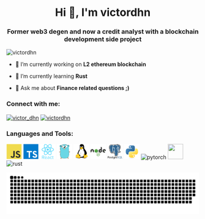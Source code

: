 <h1 align="center">Hi 👋, I'm victordhn</h1>
<h3 align="center">Former web3 degen and now a credit analyst with a blockchain development side project</h3>

<p align="left"> <img src="https://komarev.com/ghpvc/?username=victordhn&label=Profile%20views&color=0e75b6&style=flat" alt="victordhn" /> </p>

- 🔭 I’m currently working on **L2 ethereum blockchain**

- 🌱 I’m currently learning **Rust**

- 💬 Ask me about **Finance related questions ;)**

<h3 align="left">Connect with me:</h3>
<p align="left">
<a href="https://x.com/victor_dhn" target="blank"><img align="center" src="https://raw.githubusercontent.com/rahuldkjain/github-profile-readme-generator/master/src/images/icons/Social/twitter.svg" alt="victor_dhn" height="30" width="40" /></a>
<a href="https://linkedin.com/in/victordhn" target="blank"><img align="center" src="https://raw.githubusercontent.com/rahuldkjain/github-profile-readme-generator/master/src/images/icons/Social/linked-in-alt.svg" alt="victordhn" height="30" width="40" /></a>
</p>

<h3 align="left">Languages and Tools:</h3>
<p align="left"> 
  <img src="https://raw.githubusercontent.com/devicons/devicon/master/icons/javascript/javascript-original.svg" alt="javascript" width="40" height="40"/> 
  <img src="https://raw.githubusercontent.com/devicons/devicon/master/icons/typescript/typescript-original.svg" alt="typescript" width="40" height="40"/> 
  <img src="https://raw.githubusercontent.com/devicons/devicon/master/icons/react/react-original-wordmark.svg" alt="react" width="40" height="40"/> 
  <img src="https://raw.githubusercontent.com/devicons/devicon/master/icons/go/go-original.svg" alt="go" width="40" height="40"/> 
  <img src="https://raw.githubusercontent.com/devicons/devicon/master/icons/linux/linux-original.svg" alt="linux" width="40" height="40"/> 
  <img src="https://raw.githubusercontent.com/devicons/devicon/master/icons/nodejs/nodejs-original-wordmark.svg" alt="nodejs" width="40" height="40"/> 
  <img src="https://raw.githubusercontent.com/devicons/devicon/master/icons/postgresql/postgresql-original-wordmark.svg" alt="postgresql" width="40" height="40"/> 
  <img src="https://raw.githubusercontent.com/devicons/devicon/master/icons/python/python-original.svg" alt="python" width="40" height="40"/> 
  <img src="https://www.vectorlogo.zone/logos/pytorch/pytorch-icon.svg" alt="pytorch" width="40" height="40"/>
  <img src="https://camo.githubusercontent.com/394e62b5c7ef0bbb2bc24276b382c623f56eae9a6975927ce54659f07a53d1bd/687474703a2f2f736f6c69646974792e72656164746865646f63732e696f2f656e2f76302e342e32342f5f696d616765732f6c6f676f2e737667" width="40" height="40"/>
  <img src="https://upload.wikimedia.org/wikipedia/commons/thumb/6/61/Rust_Programming_Language_Logo_Gear_only.svg/159px-Rust_Programming_Language_Logo_Gear_only.svg.png?20220508075530" alt="rust" width="40" height="40"/> 
</p>

<picture>
  <source media="(prefers-color-scheme: dark)" srcset="https://raw.githubusercontent.com/victordhn/victordhn/output/github-contribution-grid-snake-dark.svg">
  <source media="(prefers-color-scheme: light)" srcset="https://raw.githubusercontent.com/victordhn/victordhn/output/github-contribution-grid-snake.svg">
  <img alt="github contribution grid snake animation" src="https://raw.githubusercontent.com/victordhn/victordhn/output/github-contribution-grid-snake.svg">
</picture>
